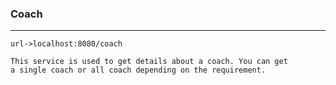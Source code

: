 ### Coach

-----

```url->localhost:8080/coach```

    This service is used to get details about a coach. You can get
    a single coach or all coach depending on the requirement.

